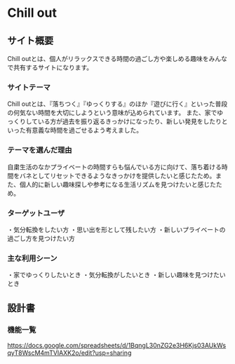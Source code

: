 # Chill out

## サイト概要
Chill outとは、個人がリラックスできる時間の過ごし方や楽しめる趣味をみんなで共有するサイトになります。

### サイトテーマ
Chill outとは、『落ちつく』『ゆっくりする』のほか『遊びに行く』といった普段の何気ない時間を大切にしようという意味が込められています。
また、家でゆっくりしている方が過去を振り返るきっかけになったり、新しい発見をしたりといった有意義な時間を過ごせるよう考えました。

### テーマを選んだ理由
自粛生活のなかプライベートの時間すらも悩んでいる方に向けて、落ち着ける時間をバネとしてリセットできるようなきっかけを提供したいと感じたため。また、個人的に新しい趣味探しや参考になる生活リズムを見つけたいと感じたため。

### ターゲットユーザ
・気分転換をしたい方
・思い出を形として残したい方
・新しいプライベートの過ごし方を見つけたい方


### 主な利用シーン
・家でゆっくりしたいとき
・気分転換がしたいとき
・新しい趣味を見つけたいとき


## 設計書

### 機能一覧
<https://docs.google.com/spreadsheets/d/1BqngL30nZG2e3H6Kjs03AUkWsqyT8WscM4mTVIAXK2o/edit?usp=sharing>